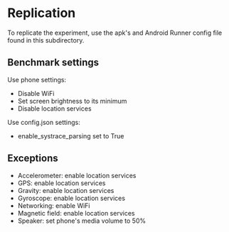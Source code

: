 # Replication
To replicate the experiment, use the apk's and Android Runner config file found in this subdirectory.

## Benchmark settings
Use phone settings:
* Disable WiFi
* Set screen brightness to its minimum
* Disable location services

Use config.json settings:
* enable_systrace_parsing set to True

## Exceptions
* Accelerometer: enable location services
* GPS: enable location services
* Gravity: enable location services
* Gyroscope: enable location services
* Networking: enable WiFi
* Magnetic field: enable location services
* Speaker: set phone's media volume to 50%
